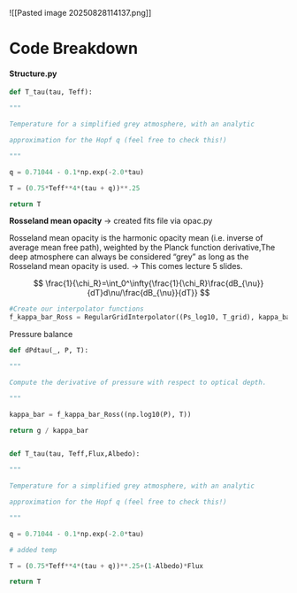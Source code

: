 

![[Pasted image 20250828114137.png]]



# Code Breakdown 

#### Structure.py 



```python
def T_tau(tau, Teff):

"""

Temperature for a simplified grey atmosphere, with an analytic

approximation for the Hopf q (feel free to check this!)

"""

q = 0.71044 - 0.1*np.exp(-2.0*tau)

T = (0.75*Teff**4*(tau + q))**.25

return T
```



**Rosseland mean opacity** -> created fits file via opac.py

Rosseland mean opacity is the harmonic opacity mean (i.e. inverse of average mean free path), weighted by the Planck function derivative,The deep atmosphere can always be considered “grey” as long as the Rosseland mean opacity is used.  -> This comes lecture 5 slides. 

$$
\frac{1}{\chi_R}=\int_0^\infty{\frac{1}{\chi_R}\frac{dB_{\nu}}{dT}d\nu/\frac{dB_{\nu}}{dT}}
$$


```python
#Create our interpolator functions
f_kappa_bar_Ross = RegularGridInterpolator((Ps_log10, T_grid), kappa_bar_Ross)
```

Pressure balance 
```python 
def dPdtau(_, P, T):

"""

Compute the derivative of pressure with respect to optical depth.

"""

kappa_bar = f_kappa_bar_Ross((np.log10(P), T))

return g / kappa_bar
```






```python 

def T_tau(tau, Teff,Flux,Albedo):

"""

Temperature for a simplified grey atmosphere, with an analytic

approximation for the Hopf q (feel free to check this!)

"""

q = 0.71044 - 0.1*np.exp(-2.0*tau)

# added temp

T = (0.75*Teff**4*(tau + q))**.25+(1-Albedo)*Flux

return T

```